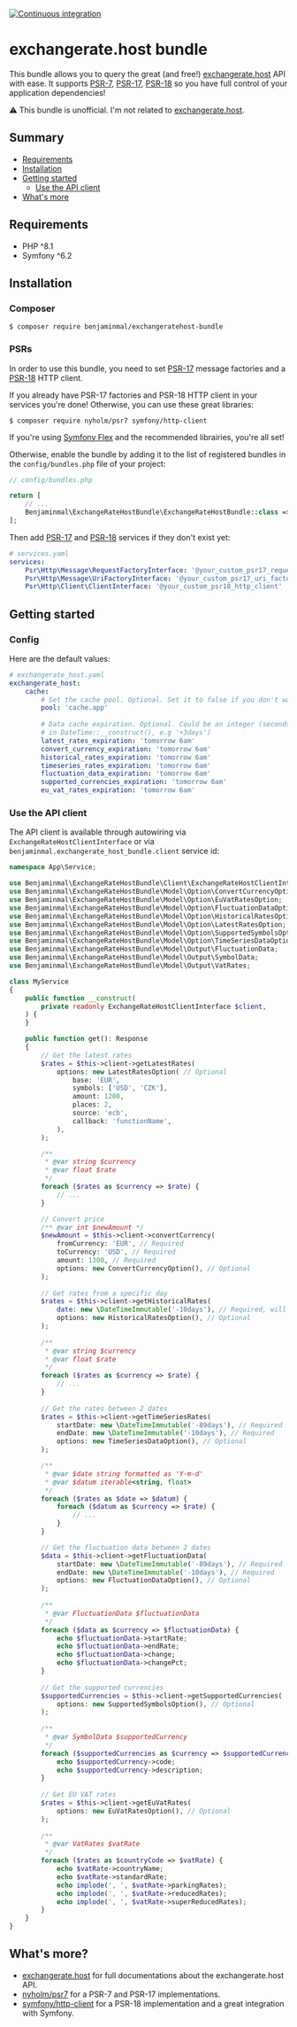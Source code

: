 [![Continuous integration](https://github.com/benjaminmal/exchangeratehost-bundle/actions/workflows/ci.yaml/badge.svg)](https://github.com/benjaminmal/exchangeratehost-bundle/actions/workflows/ci.yaml)
# exchangerate.host bundle
This bundle allows you to query the great (and free!) [exchangerate.host](https://exchangerate.host) API with ease. It supports [PSR-7](https://www.php-fig.org/psr/psr-7/), [PSR-17](https://www.php-fig.org/psr/psr-17/), [PSR-18](https://www.php-fig.org/psr/psr-18/) so you have full control of your application dependencies!

⚠️ This bundle is unofficial. I'm not related to [exchangerate.host](https://exchangerate.host).

## Summary
- [Requirements](#requirements)
- [Installation](#installation)
- [Getting started](#getting-started)
    - [Use the API client](#use-the-api-client)
- [What's more](#whats-more)

## Requirements
- PHP ^8.1
- Symfony ^6.2

## Installation
### Composer
```console  
$ composer require benjaminmal/exchangeratehost-bundle
```

### PSRs
In order to use this bundle, you need to set [PSR-17](https://www.php-fig.org/psr/psr-17/) message factories and a [PSR-18](https://www.php-fig.org/psr/psr-18/) HTTP client.

If you already have PSR-17 factories and PSR-18 HTTP client in your services you're done! Otherwise, you can use these great libraries:
```console
$ composer require nyholm/psr7 symfony/http-client
```

If you're using [Symfony Flex](https://symfony.com/doc/current/quick_tour/flex_recipes.html) and the recommended librairies, you're all set! 

Otherwise, enable the bundle by adding it to the list of registered bundles in the `config/bundles.php` file of your project:

```php
// config/bundles.php

return [
    // ...
    Benjaminmal\ExchangeRateHostBundle\ExchangeRateHostBundle::class => ['all' => true],
];
```

Then add [PSR-17](https://www.php-fig.org/psr/psr-17/) and [PSR-18](https://www.php-fig.org/psr/psr-18/) services if they don't exist yet:
```yaml
# services.yaml
services:
    Psr\Http\Message\RequestFactoryInterface: '@your_custom_psr17_request_factory'
    Psr\Http\Message\UriFactoryInterface: '@your_custom_psr17_uri_factory'
    Psr\Http\Client\ClientInterface: '@your_custom_psr18_http_client'
```

## Getting started
### Config
Here are the default values:
```yaml
# exchangerate_host.yaml
exchangerate_host:
    cache:
        # Set the cache pool. Optional. Set it to false if you don't want to use cache (not recommended).
        pool: 'cache.app'
        
        # Data cache expiration. Optional. Could be an integer (seconds) or a string (date used 
        # in DateTime::__construct(), e.g '+3days')
        latest_rates_expiration: 'tomorrow 6am'
        convert_currency_expiration: 'tomorrow 6am'
        historical_rates_expiration: 'tomorrow 6am'
        timeseries_rates_expiration: 'tomorrow 6am'
        fluctuation_data_expiration: 'tomorrow 6am'
        supported_currencies_expiration: 'tomorrow 6am'
        eu_vat_rates_expiration: 'tomorrow 6am'
```
### Use the API client
The API client is available through autowiring via `ExchangeRateHostClientInterface` or via `benjaminmal.exchangerate_host_bundle.client` service id:

```php
namespace App\Service;

use Benjaminmal\ExchangeRateHostBundle\Client\ExchangeRateHostClientInterface;
use Benjaminmal\ExchangeRateHostBundle\Model\Option\ConvertCurrencyOption;
use Benjaminmal\ExchangeRateHostBundle\Model\Option\EuVatRatesOption;
use Benjaminmal\ExchangeRateHostBundle\Model\Option\FluctuationDataOption;
use Benjaminmal\ExchangeRateHostBundle\Model\Option\HistoricalRatesOption;
use Benjaminmal\ExchangeRateHostBundle\Model\Option\LatestRatesOption;
use Benjaminmal\ExchangeRateHostBundle\Model\Option\SupportedSymbolsOption;
use Benjaminmal\ExchangeRateHostBundle\Model\Option\TimeSeriesDataOption;
use Benjaminmal\ExchangeRateHostBundle\Model\Output\FluctuationData;
use Benjaminmal\ExchangeRateHostBundle\Model\Output\SymbolData;
use Benjaminmal\ExchangeRateHostBundle\Model\Output\VatRates;

class MyService
{
    public function __construct(
        private readonly ExchangeRateHostClientInterface $client,
    ) {
    }

    public function get(): Response
    {
        // Get the latest rates
        $rates = $this->client->getLatestRates(
            options: new LatestRatesOption( // Optional
                base: 'EUR',
                symbols: ['USD', 'CZK'],
                amount: 1200,
                places: 2,
                source: 'ecb',
                callback: 'functionName',
            ),
        );

        /**
         * @var string $currency
         * @var float $rate
         */
        foreach ($rates as $currency => $rate) {
            // ...
        }

        // Convert price
        /** @var int $newAmount */
        $newAmount = $this->client->convertCurrency(
            fromCurrency: 'EUR', // Required
            toCurrency: 'USD', // Required
            amount: 1300, // Required
            options: new ConvertCurrencyOption(), // Optional
        );
        
        // Get rates from a specific day
        $rates = $this->client->getHistoricalRates(
            date: new \DateTimeImmutable('-10days'), // Required, will be converted in the url with the format 'Y-m-d'
            options: new HistoricalRatesOption(), // Optional
        );
        
        /**
         * @var string $currency
         * @var float $rate
         */
        foreach ($rates as $currency => $rate) {
            // ...
        }
        
        // Get the rates between 2 dates
        $rates = $this->client->getTimeSeriesRates(
            startDate: new \DateTimeImmutable('-89days'), // Required
            endDate: new \DateTimeImmutable('-10days'), // Required
            options: new TimeSeriesDataOption(), // Optional
        );

        /**
         * @var $date string formatted as 'Y-m-d'
         * @var $datum iterable<string, float> 
         */
        foreach ($rates as $date => $datum) {
            foreach ($datum as $currency => $rate) {
                // ...
            }
        }

        // Get the fluctuation data between 2 dates
        $data = $this->client->getFluctuationData(
            startDate: new \DateTimeImmutable('-89days'), // Required
            endDate: new \DateTimeImmutable('-10days'), // Required
            options: new FluctuationDataOption(), // Optional
        );
        
        /**
         * @var FluctuationData $fluctuationData 
         */
        foreach ($data as $currency => $fluctuationData) {
            echo $fluctuationData->startRate;
            echo $fluctuationData->endRate;
            echo $fluctuationData->change;
            echo $fluctuationData->changePct;
        }
        
        // Get the supported currencies
        $supportedCurrencies = $this->client->getSupportedCurrencies(
            options: new SupportedSymbolsOption(), // Optional
        );
        
        /**
         * @var SymbolData $supportedCurrency 
         */
        foreach ($supportedCurrencies as $currency => $supportedCurrency) {
            echo $supportedCurrency->code;
            echo $supportedCurrency->description;
        }
        
        // Get EU VAT rates
        $rates = $this->client->getEuVatRates(
            options: new EuVatRatesOption(), // Optional
        );
        
        /**
         * @var VatRates $vatRate 
         */
        foreach ($rates as $countryCode => $vatRate) {
            echo $vatRate->countryName;
            echo $vatRate->standardRate;
            echo implode(', ', $vatRate->parkingRates);
            echo implode(', ', $vatRate->reducedRates);
            echo implode(', ', $vatRate->superReducedRates);
        }
    }
}
```

## What's more?
- [exchangerate.host](https://exchangerate.host/#/#docs) for full documentations about the exchangerate.host API.
- [nyholm/psr7](https://github.com/Nyholm/psr7) for a PSR-7 and PSR-17 implementations.
- [symfony/http-client](https://symfony.com/doc/current/http_client.html) for a PSR-18 implementation and a great integration with Symfony.
